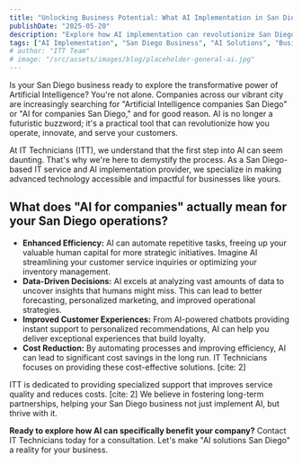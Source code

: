 ```yaml
---
title: "Unlocking Business Potential: What AI Implementation in San Diego Can Do For You"
publishDate: "2025-05-20"
description: "Explore how AI implementation can revolutionize San Diego businesses by enhancing efficiency, enabling data-driven decisions, and improving customer experiences."
tags: ["AI Implementation", "San Diego Business", "AI Solutions", "Business Technology", "ITT"]
# author: "ITT Team"
# image: "/src/assets/images/blog/placeholder-general-ai.jpg"
---
```


Is your San Diego business ready to explore the transformative power of Artificial Intelligence? You're not alone. Companies across our vibrant city are increasingly searching for "Artificial Intelligence companies San Diego" or "AI for companies San Diego," and for good reason. AI is no longer a futuristic buzzword; it's a practical tool that can revolutionize how you operate, innovate, and serve your customers.

At IT Technicians (ITT), we understand that the first step into AI can seem daunting. That's why we're here to demystify the process. As a San Diego-based IT service and AI implementation provider, we specialize in making advanced technology accessible and impactful for businesses like yours.

## What does "AI for companies" actually mean for your San Diego operations?

*   **Enhanced Efficiency:** AI can automate repetitive tasks, freeing up your valuable human capital for more strategic initiatives. Imagine AI streamlining your customer service inquiries or optimizing your inventory management.
*   **Data-Driven Decisions:** AI excels at analyzing vast amounts of data to uncover insights that humans might miss. This can lead to better forecasting, personalized marketing, and improved operational strategies.
*   **Improved Customer Experiences:** From AI-powered chatbots providing instant support to personalized recommendations, AI can help you deliver exceptional experiences that build loyalty.
*   **Cost Reduction:** By automating processes and improving efficiency, AI can lead to significant cost savings in the long run. IT Technicians focuses on providing these cost-effective solutions. [cite: 2]

ITT is dedicated to providing specialized support that improves service quality and reduces costs. [cite: 2] We believe in fostering long-term partnerships, helping your San Diego business not just implement AI, but thrive with it.

**Ready to explore how AI can specifically benefit your company?** Contact IT Technicians today for a consultation. Let's make "AI solutions San Diego" a reality for your business.
